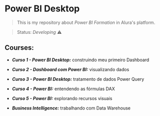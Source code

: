 <h1>Power BI Desktop</h1>

> This is my repository about *Power BI Formation* in Alura's platform.

> Status: *Developing* ⚠️
 
<h2>Courses:</h2>

* ***Curso 1 - Power BI Desktop:*** construindo meu primeiro Dashboard
* ***Curso 2 - Dashboard com Power BI:*** visualizando dados
* ***Curso 3 - Power BI Desktop:*** tratamento de dados Power Query
* ***Curso 4 - Power BI:*** entendendo as fórmulas DAX
* ***Curso 5 - Power BI:*** explorando recursos visuais

* ***Business Intelligence:*** trabalhando com Data Warehouse
